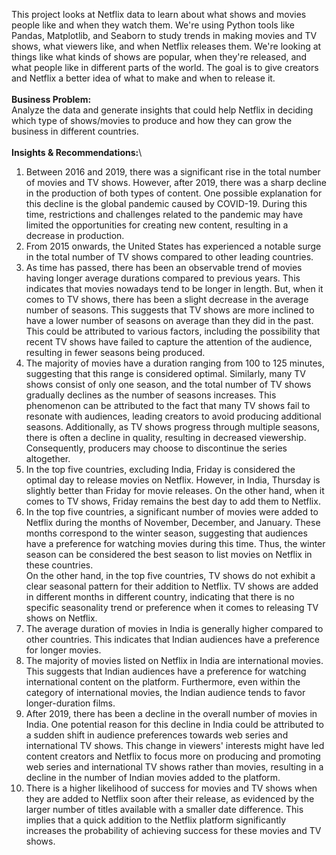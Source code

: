 This project looks at Netflix data to learn about what shows and movies people like and when they watch them. We're using Python tools like Pandas, Matplotlib, and Seaborn to study trends in making movies and TV shows, what viewers like, and when Netflix releases them. We're looking at things like what kinds of shows are popular, when they're released, and what people like in different parts of the world. The goal is to give creators and Netflix a better idea of what to make and when to release it.\
\
**Business Problem:**\
Analyze the data and generate insights that could help Netflix in deciding which type of shows/movies to produce and how they can grow the business in different countries.\
\
**Insights & Recommendations:**\
1. Between 2016 and 2019, there was a significant rise in the total number of movies and TV shows. However, after 2019, there was a sharp decline in the production of both types of content. One possible explanation for this decline is the global pandemic caused by COVID-19. During this time, restrictions and challenges related to the pandemic may have limited the opportunities for creating new content, resulting in a decrease in production.
2. From 2015 onwards, the United States has experienced a notable surge in the total number of TV shows compared to other leading countries.
3. As time has passed, there has been an observable trend of movies having longer average durations compared to previous years. This indicates that movies nowadays tend to be longer in length. But, when it comes to TV shows, there has been a slight decrease in the average number of seasons. This suggests that TV shows are more inclined to have a lower number of seasons on average than they did in the past. This could be attributed to various factors, including the possibility that recent TV shows have failed to capture the attention of the audience, resulting in fewer seasons being produced.
4. The majority of movies have a duration ranging from 100 to 125 minutes, suggesting that this range is considered optimal. Similarly, many TV shows consist of only one season, and the total number of TV shows gradually declines as the number of seasons increases. This phenomenon can be attributed to the fact that many TV shows fail to resonate with audiences, leading creators to avoid producing additional seasons. Additionally, as TV shows progress through multiple seasons, there is often a decline in quality, resulting in decreased viewership. Consequently, producers may choose to discontinue the series altogether.
5. In the top five countries, excluding India, Friday is considered the optimal day to release movies on Netflix. However, in India, Thursday is slightly better than Friday for movie releases. On the other hand, when it comes to TV shows, Friday remains the best day to add them to Netflix.
6. In the top five countries, a significant number of movies were added to Netflix during the months of November, December, and January. These months correspond to the winter season, suggesting that audiences have a preference for watching movies during this time. Thus, the winter season can be considered the best season to list movies on Netflix in these countries.\
On the other hand, in the top five countries, TV shows do not exhibit a clear seasonal pattern for their addition to Netflix. TV shows are added in different months in different country, indicating that there is no specific seasonality trend or preference when it comes to releasing TV shows on Netflix.
7. The average duration of movies in India is generally higher compared to other countries. This indicates that Indian audiences have a preference for longer movies.
8. The majority of movies listed on Netflix in India are international movies. This suggests that Indian audiences have a preference for watching international content on the platform. Furthermore, even within the category of international movies, the Indian audience tends to favor longer-duration films.
9. After 2019, there has been a decline in the overall number of movies in India. One potential reason for this decline in India could be attributed to a sudden shift in audience preferences towards web series and international TV shows. This change in viewers' interests might have led content creators and Netflix to focus more on producing and promoting web series and international TV shows rather than movies, resulting in a decline in the number of Indian movies added to the platform.
10. There is a higher likelihood of success for movies and TV shows when they are added to Netflix soon after their release, as evidenced by the larger number of titles available with a smaller date difference. This implies that a quick addition to the Netflix platform significantly increases the probability of achieving success for these movies and TV shows.
